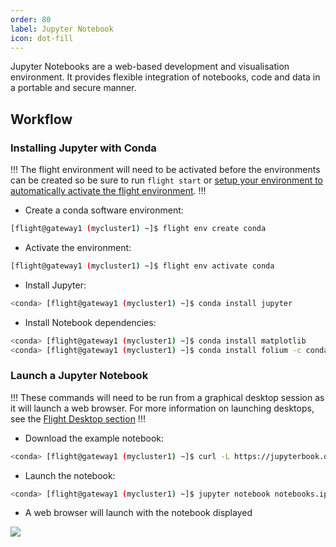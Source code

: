 ```yaml
---
order: 80
label: Jupyter Notebook
icon: dot-fill
---
```


Jupyter Notebooks are a web-based development and visualisation environment. It provides flexible integration of notebooks, code and data in a portable and secure manner.

## Workflow


### Installing Jupyter with Conda

!!!
The flight environment will need to be activated before the environments can be created so be sure to run `flight start` or [setup your environment to automatically activate the flight environment](/hpc_environment_usage/flight_overview/flight_system/#activating-the-flight-system).
!!!

- Create a conda software environment:

```bash
[flight@gateway1 (mycluster1) ~]$ flight env create conda
```
- Activate the environment:
```bash
[flight@gateway1 (mycluster1) ~]$ flight env activate conda
```

- Install Jupyter:

```bash
<conda> [flight@gateway1 (mycluster1) ~]$ conda install jupyter
```

- Install Notebook dependencies:

```bash
<conda> [flight@gateway1 (mycluster1) ~]$ conda install matplotlib
<conda> [flight@gateway1 (mycluster1) ~]$ conda install folium -c conda-forge
```

### Launch a Jupyter Notebook

!!!
These commands will need to be run from a graphical desktop session as it will launch a web browser. For more information on launching desktops, see the [Flight Desktop section](/hpc_environment_usage/flight_desktop/install_flight_desktop_types/#install-flight-desktop-types)
!!!

- Download the example notebook:

```bash
<conda> [flight@gateway1 (mycluster1) ~]$ curl -L https://jupyterbook.org/en/stable/_downloads/12e9fb0f1c062494259ce630607cfc87/notebooks.ipynb > notebooks.ipynb
```

- Launch the notebook:

```bash
<conda> [flight@gateway1 (mycluster1) ~]$ jupyter notebook notebooks.ipynb
```

- A web browser will launch with the notebook displayed

![](/images/jupyter_notebook_1.png)